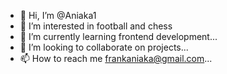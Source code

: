 - 👋 Hi, I’m @Aniaka1
- 👀 I’m interested in football and chess
- 🌱 I’m currently learning frontend development...
- 💞️ I’m looking to collaborate on projects...
- 📫 How to reach me frankaniaka@gmail.com...

<!---
Aniaka1/Aniaka1 is a ✨ special ✨ repository because its `README.md` (this file) appears on your GitHub profile.
You can click the Preview link to take a look at your changes.
--->
